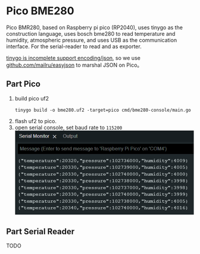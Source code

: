 Pico BME280
===

Pico BMR280, based on Raspberry pi pico (RP2040), uses tinygo as the construction language, uses bosch bme280 to read temperature and humidity, atmospheric pressure, and uses USB as the communication interface. For the serial-reader to read and as exporter.

[tinygo is incomplete support encoding/json](https://tinygo.org/docs/reference/lang-support/stdlib/#encodingjson), so we use [github.com/mailru/easyjson](https://github.com/mailru/easyjson) to marshal JSON on Pico。

## Part Pico

1. build pico uf2
    ```
    tinygo build -o bme280.uf2 -target=pico cmd/bme280-console/main.go
    ```
2. flash uf2 to pico.
3. open serial console, set baud rate to `115200`
    ![](image/serial_console.png)

## Part Serial Reader

TODO